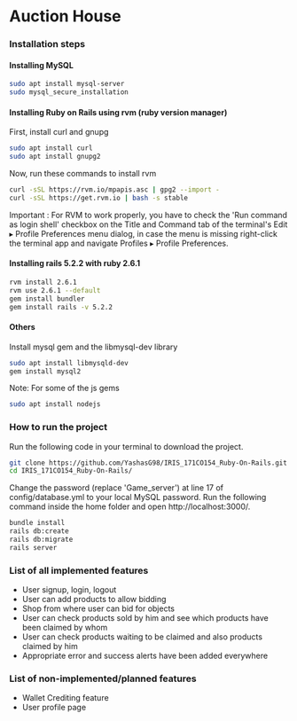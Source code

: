 # Auction House

### Installation steps

#### Installing MySQL

```bash
sudo apt install mysql-server
sudo mysql_secure_installation
```

#### Installing Ruby on Rails using rvm (ruby version manager)

First, install curl and gnupg

```bash
sudo apt install curl
sudo apt install gnupg2
```

Now, run these commands to install rvm

```bash
curl -sSL https://rvm.io/mpapis.asc | gpg2 --import -  
curl -sSL https://get.rvm.io | bash -s stable
```

Important : For RVM to work properly, you have to check the 'Run command as login shell' checkbox on the Title and Command tab of the terminal's Edit ▸ Profile Preferences menu dialog, in case the menu is missing right-click the terminal app and navigate Profiles ▸ Profile Preferences.


#### Installing rails 5.2.2 with ruby 2.6.1

```bash
rvm install 2.6.1
rvm use 2.6.1 --default
gem install bundler
gem install rails -v 5.2.2
```

#### Others

Install mysql gem and the libmysql-dev library

```bash
sudo apt install libmysqld-dev
gem install mysql2
```

Note: For some of the js gems

```bash
sudo apt install nodejs
```

### How to run the project

Run the following code in your terminal to download the project.

```bash
git clone https://github.com/YashasG98/IRIS_171CO154_Ruby-On-Rails.git
cd IRIS_171CO154_Ruby-On-Rails/
```

Change the password (replace 'Game_server') at line 17 of config/database.yml to your local MySQL password. Run the following command inside the home folder and open http://localhost:3000/.

```bash
bundle install
rails db:create
rails db:migrate
rails server
```

### List of all implemented features

* User signup, login, logout
* User can add products to allow bidding
* Shop from where user can bid for objects
* User can check products sold by him and see which products have been claimed by whom
* User can check products waiting to be claimed and also products claimed by him
* Appropriate error and success alerts have been added everywhere

### List of non-implemented/planned features

* Wallet Crediting feature
* User profile page